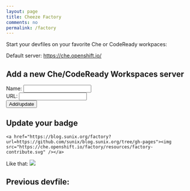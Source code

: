 ```yaml
---
layout: page
title: Cheeze Factory
comments: no
permalink: /factory
---
```

Start your devfiles on your favorite Che or CodeReady workpaces:

Default server: https://che.openshift.io/

<script>
            var selectedServer = "https://che.openshift.io/";
            var allcookies = document.cookie;
            console.log(allcookies);
            // Get all the cookies pairs in an array
            cookiearray = allcookies.split('; ');
            var selected;
            for(var i=0; i<cookiearray.length; i++) {
               name = cookiearray[i].split('=')[0];
               value = cookiearray[i].split('=')[1];
               if(name == "server"){
                  selected=value.substring(4);
                  document.write ("<br/>Server:"+ unescape(selected)+"<br/>");
               }
            }
            var servers = getServers(cookiearray);

            if(servers.length > 0){
                if(!selected){
                    selected = servers[0].name;
                }

                document.write("<h2>Select the server to use:</h2>");

                // Now take key value pair out of this array
                document.write("<select id='server' onchange=\"document.location.reload(setServer(document.getElementById('server').value))\">");

                for(var i=0; i<servers.length; i++){
                    var server = servers[i];
                    console.log(getServers(cookiearray));
                    document.write ("  <option value='"+server.fullname+"' "+setSelected(server.name)+">"+unescape(server.name) + ": " + unescape(server.url)+"</option>");
                    if(isSelected(server.name)){
                        selectedServer = server.url;
                    }
                }
                document.write("</select>");
            }

            console.log('selected server: '+unescape(selectedServer));
            var urlParams = new URLSearchParams(window.location.search);
            if(urlParams.has('url')){
                setDevfileHistory(urlParams.get('url'));
                window.location.href = unescape(selectedServer) + "f?url="+urlParams.get('url');
            }


            var today = new Date();
            var expiry = new Date(today.getTime() + 30 * 24 * 3600 * 1000); // plus 30 days

            function setSelected(value){
                if(isSelected(value)){
                    return "selected";
                }
                return "";
            }
            function isSelected(value){
                console.log('isSelected: value ' + value );
                if(!value){
                    return false;
                }
                console.log(value + ' '+ selected)
                if(value==selected){
                    return true;
                }
                return false;
            }

            function setDevfileHistory(url) {
            {
                var today = new Date();
                var expiry = new Date(today.getTime() + 30 * 24 * 3600 * 1000); // plus 30 days
                document.cookie='devfile_'+ escape(url) + "=" + escape(url) + "; path=/; expires=" + expiry.toGMTString();
            }
            }

            function setCookie(name, url)
            {
              if(!url.endsWith('/')){
                  url = url + '/';
              }

              if(!url.startsWith('http://') && !url.startsWith('https://') ){
                  url = "https://" + url;
              }

              document.cookie='che_'+ escape(name) + "=" + escape(url) + "; path=/; expires=" + expiry.toGMTString();
            }

            function setServer(value)
            {
              document.cookie="server=" + escape(value) + "; path=/; expires=" + expiry.toGMTString();
              return true;
            }

            function putCookie(form)
            {
              setCookie(form[0].name.value, form[0].url.value);
              return true;
            }

            function getServers(){
               var servers = [];
               for(var i=0; i<cookiearray.length; i++) {
                   name = cookiearray[i].split('=')[0];
                   value = cookiearray[i].split('=')[1];
                   if(name.startsWith("che_")){
                       servers.push({
                                        "fullname" : name,
                                        "name" : name.substring(4),
                                        "url" : value
                                    });
                   }
                }
                return servers;
            }

            function getDevfileHistory(){
                var devfiles = [];
                for(var i=0; i<cookiearray.length; i++) {
                    name = cookiearray[i].split('=')[0];
                    value = cookiearray[i].split('=')[1];
                    if(name.startsWith("devfile_")){
                       devfiles.push(value);
                    }
                }
                return devfiles;
            }

</script>

<form>
    <h2>Add a new Che/CodeReady Workspaces server</h2>
    Name: <input type="text" id="name" name='name'><br />
    URL: <input type="text" id="url" name='url'><br />
    <input type="button" value="Add/update" id="submit" onclick="document.location.reload(putCookie(document.getElementsByTagName('form')));">
</form>

<script>
    if(!selected){
        selected = "My CheCRW server"
    }
    document.getElementsByTagName('form')[0].name.value = unescape(selected);
    document.getElementsByTagName('form')[0].url.value = unescape(selectedServer);
</script>

## Update your badge
```
<a href="https://blog.sunix.org/factory?url=https://github.com/sunix/blog.sunix.org/tree/gh-pages"><img src="https://che.openshift.io/factory/resources/factory-contribute.svg" /></a>
```

Like that: <a href="https://blog.sunix.org/factory?url=https://github.com/sunix/blog.sunix.org/tree/gh-pages"><img src="https://che.openshift.io/factory/resources/factory-contribute.svg" /></a>

## Previous devfile:
<ol>
<script>
    var devfiles = getDevfileHistory();
    for(var i=0; i<devfiles.length; i++) {
        devfile = devfiles[i];
        document.write("<li><a href='"+ window.location.href + "?url=" + devfile + "' >"+ unescape(devfile) + "</li>");
    }
</script>
</ol>